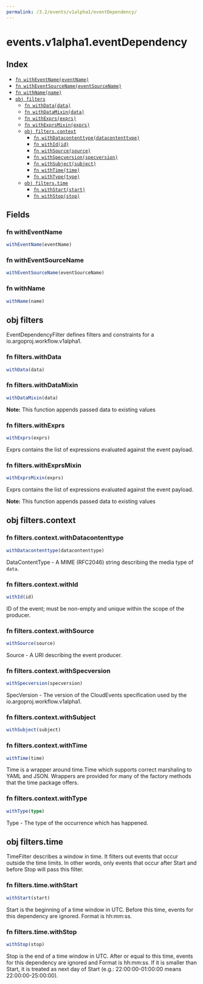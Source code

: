 ```yaml
---
permalink: /3.2/events/v1alpha1/eventDependency/
---
```


# events.v1alpha1.eventDependency



## Index

* [`fn withEventName(eventName)`](#fn-witheventname)
* [`fn withEventSourceName(eventSourceName)`](#fn-witheventsourcename)
* [`fn withName(name)`](#fn-withname)
* [`obj filters`](#obj-filters)
  * [`fn withData(data)`](#fn-filterswithdata)
  * [`fn withDataMixin(data)`](#fn-filterswithdatamixin)
  * [`fn withExprs(exprs)`](#fn-filterswithexprs)
  * [`fn withExprsMixin(exprs)`](#fn-filterswithexprsmixin)
  * [`obj filters.context`](#obj-filterscontext)
    * [`fn withDatacontenttype(datacontenttype)`](#fn-filterscontextwithdatacontenttype)
    * [`fn withId(id)`](#fn-filterscontextwithid)
    * [`fn withSource(source)`](#fn-filterscontextwithsource)
    * [`fn withSpecversion(specversion)`](#fn-filterscontextwithspecversion)
    * [`fn withSubject(subject)`](#fn-filterscontextwithsubject)
    * [`fn withTime(time)`](#fn-filterscontextwithtime)
    * [`fn withType(type)`](#fn-filterscontextwithtype)
  * [`obj filters.time`](#obj-filterstime)
    * [`fn withStart(start)`](#fn-filterstimewithstart)
    * [`fn withStop(stop)`](#fn-filterstimewithstop)

## Fields

### fn withEventName

```ts
withEventName(eventName)
```



### fn withEventSourceName

```ts
withEventSourceName(eventSourceName)
```



### fn withName

```ts
withName(name)
```



## obj filters

EventDependencyFilter defines filters and constraints for a io.argoproj.workflow.v1alpha1.

### fn filters.withData

```ts
withData(data)
```



### fn filters.withDataMixin

```ts
withDataMixin(data)
```



**Note:** This function appends passed data to existing values

### fn filters.withExprs

```ts
withExprs(exprs)
```

Exprs contains the list of expressions evaluated against the event payload.

### fn filters.withExprsMixin

```ts
withExprsMixin(exprs)
```

Exprs contains the list of expressions evaluated against the event payload.

**Note:** This function appends passed data to existing values

## obj filters.context



### fn filters.context.withDatacontenttype

```ts
withDatacontenttype(datacontenttype)
```

DataContentType - A MIME (RFC2046) string describing the media type of `data`.

### fn filters.context.withId

```ts
withId(id)
```

ID of the event; must be non-empty and unique within the scope of the producer.

### fn filters.context.withSource

```ts
withSource(source)
```

Source - A URI describing the event producer.

### fn filters.context.withSpecversion

```ts
withSpecversion(specversion)
```

SpecVersion - The version of the CloudEvents specification used by the io.argoproj.workflow.v1alpha1.

### fn filters.context.withSubject

```ts
withSubject(subject)
```



### fn filters.context.withTime

```ts
withTime(time)
```

Time is a wrapper around time.Time which supports correct marshaling to YAML and JSON.  Wrappers are provided for many of the factory methods that the time package offers.

### fn filters.context.withType

```ts
withType(type)
```

Type - The type of the occurrence which has happened.

## obj filters.time

TimeFilter describes a window in time.
It filters out events that occur outside the time limits.
In other words, only events that occur after Start and before Stop
will pass this filter.

### fn filters.time.withStart

```ts
withStart(start)
```

Start is the beginning of a time window in UTC.
Before this time, events for this dependency are ignored.
Format is hh:mm:ss.

### fn filters.time.withStop

```ts
withStop(stop)
```

Stop is the end of a time window in UTC.
After or equal to this time, events for this dependency are ignored and
Format is hh:mm:ss.
If it is smaller than Start, it is treated as next day of Start
(e.g.: 22:00:00-01:00:00 means 22:00:00-25:00:00).